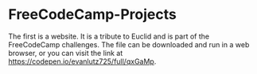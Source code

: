 # FreeCodeCamp-Projects
The first is a website. It is a tribute to Euclid and is part of the FreeCodeCamp challenges.
The file can be downloaded and run in a web browser, or you can visit the link at https://codepen.io/evanlutz725/full/qxGaMp.
